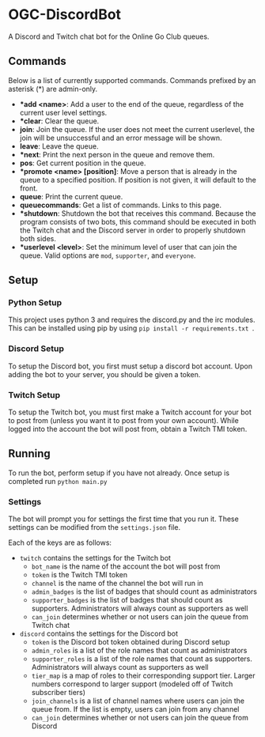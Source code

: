 # OGC-DiscordBot
A Discord and Twitch chat bot for the Online Go Club queues.

## Commands
Below is a list of currently supported commands. Commands prefixed by an asterisk (\*) are admin-only.
- **\*add \<name\>**: Add a user to the end of the queue, regardless of the current user level settings.
- **\*clear**: Clear the queue.
- **join**: Join the queue. If the user does not meet the current userlevel, the join will be unsuccessful and an error message will be shown.
- **leave**: Leave the queue.
- **\*next**: Print the next person in the queue and remove them.
- **pos**: Get current position in the queue.
- **\*promote \<name\> [position]**: Move a person that is already in the queue to a specified position. If position is not given, it will default to the front.
- **queue**: Print the current queue.
- **queuecommands**: Get a list of commands. Links to this page.
- **\*shutdown**: Shutdown the bot that receives this command. Because the program consists of two bots, this command should be executed in both the Twitch chat
and the Discord server in order to properly shutdown both sides.
- **\*userlevel \<level\>**: Set the minimum level of user that can join the queue. Valid options are `mod`, `supporter`, and `everyone`.

## Setup
### Python Setup
This project uses python 3 and requires the discord.py and the irc modules. This can be installed using pip by using ```pip install -r requirements.txt ```.

### Discord Setup
To setup the Discord bot, you first must setup a discord bot account. Upon adding the bot to your server, you should be given a token.

### Twitch Setup
To setup the Twitch bot, you must first make a Twitch account for your bot to post from (unless you want it to post from your own account). While logged into the
account the bot will post from, obtain a Twitch TMI token.

## Running
To run the bot, perform setup if you have not already. Once setup is completed run ```python main.py```

### Settings
The bot will prompt you for settings the first time that you run it. These settings can be modified from the `settings.json` file.

Each of the keys are as follows:
* `twitch` contains the settings for the Twitch bot
	* `bot_name` is the name of the account the bot will post from
	* `token` is the Twitch TMI token
	* `channel` is the name of the channel the bot will run in
	* `admin_badges` is the list of badges that should count as administrators
	* `supporter_badges` is the list of badges that should count as supporters. Administrators will always count as supporters as well
	* `can_join` determines whether or not users can join the queue from Twitch chat
* `discord` contains the settings for the Discord bot
	* `token` is the Discord bot token obtained during Discord setup
	* `admin_roles` is a list of the role names that count as administrators
	* `supporter_roles` is a list of the role names that count as supporters. Administrators will always count as supporters as well
	* `tier_map` is a map of roles to their corresponding support tier. Larger numbers correspond to larger support (modeled off of Twitch subscriber tiers)
	* `join_channels` is a list of channel names where users can join the queue from. If the list is empty, users can join from any channel
	* `can_join` determines whether or not users can join the queue from Discord

